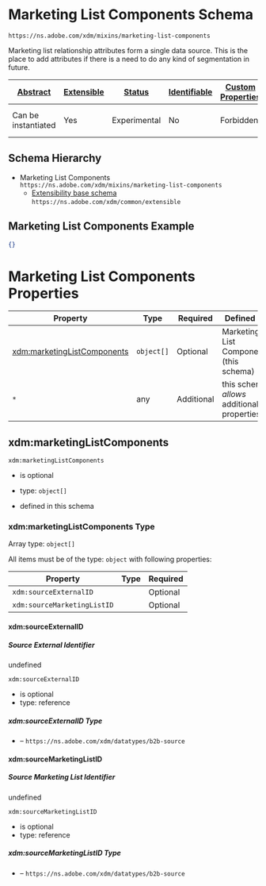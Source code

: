 
# Marketing List Components Schema

```
https://ns.adobe.com/xdm/mixins/marketing-list-components
```

Marketing list relationship attributes form a single data source. This is the place to add attributes if there is a need to do any kind of segmentation in future.

| [Abstract](../../../abstract.md) | [Extensible](../../../extensions.md) | [Status](../../../status.md) | [Identifiable](../../../id.md) | [Custom Properties](../../../extensions.md) | [Additional Properties](../../../extensions.md) | Defined In |
|----------------------------------|--------------------------------------|------------------------------|--------------------------------|---------------------------------------------|-------------------------------------------------|------------|
| Can be instantiated | Yes | Experimental | No | Forbidden | Permitted | [mixins/marketing-list/marketing-list-components.schema.json](mixins/marketing-list/marketing-list-components.schema.json) |
## Schema Hierarchy

* Marketing List Components `https://ns.adobe.com/xdm/mixins/marketing-list-components`
  * [Extensibility base schema](../../datatypes/extensible.schema.md) `https://ns.adobe.com/xdm/common/extensible`


## Marketing List Components Example
```json
{}
```

# Marketing List Components Properties

| Property | Type | Required | Defined by |
|----------|------|----------|------------|
| [xdm:marketingListComponents](#xdmmarketinglistcomponents) | `object[]` | Optional | Marketing List Components (this schema) |
| `*` | any | Additional | this schema *allows* additional properties |

## xdm:marketingListComponents


`xdm:marketingListComponents`
* is optional
* type: `object[]`

* defined in this schema

### xdm:marketingListComponents Type


Array type: `object[]`

All items must be of the type:
`object` with following properties:


| Property | Type | Required |
|----------|------|----------|
| `xdm:sourceExternalID`|  | Optional |
| `xdm:sourceMarketingListID`|  | Optional |



#### xdm:sourceExternalID
##### Source External Identifier

undefined

`xdm:sourceExternalID`
* is optional
* type: reference

##### xdm:sourceExternalID Type


* []() – `https://ns.adobe.com/xdm/datatypes/b2b-source`







#### xdm:sourceMarketingListID
##### Source Marketing List Identifier

undefined

`xdm:sourceMarketingListID`
* is optional
* type: reference

##### xdm:sourceMarketingListID Type


* []() – `https://ns.adobe.com/xdm/datatypes/b2b-source`











